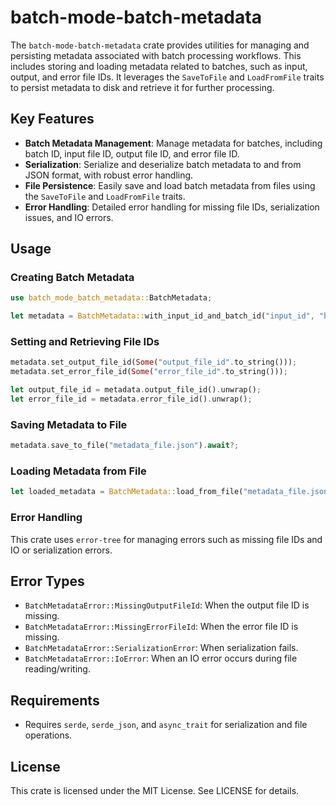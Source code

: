 # batch-mode-batch-metadata

The `batch-mode-batch-metadata` crate provides utilities for managing and persisting metadata associated with batch processing workflows. This includes storing and loading metadata related to batches, such as input, output, and error file IDs. It leverages the `SaveToFile` and `LoadFromFile` traits to persist metadata to disk and retrieve it for further processing.

## Key Features
- **Batch Metadata Management**: Manage metadata for batches, including batch ID, input file ID, output file ID, and error file ID.
- **Serialization**: Serialize and deserialize batch metadata to and from JSON format, with robust error handling.
- **File Persistence**: Easily save and load batch metadata from files using the `SaveToFile` and `LoadFromFile` traits.
- **Error Handling**: Detailed error handling for missing file IDs, serialization issues, and IO errors.

## Usage

### Creating Batch Metadata

```rust
use batch_mode_batch_metadata::BatchMetadata;

let metadata = BatchMetadata::with_input_id_and_batch_id("input_id", "batch_id");
```

### Setting and Retrieving File IDs

```rust
metadata.set_output_file_id(Some("output_file_id".to_string()));
metadata.set_error_file_id(Some("error_file_id".to_string()));

let output_file_id = metadata.output_file_id().unwrap();
let error_file_id = metadata.error_file_id().unwrap();
```

### Saving Metadata to File

```rust
metadata.save_to_file("metadata_file.json").await?;
```

### Loading Metadata from File

```rust
let loaded_metadata = BatchMetadata::load_from_file("metadata_file.json").await?;
```

### Error Handling

This crate uses `error-tree` for managing errors such as missing file IDs and IO or serialization errors.

## Error Types

- `BatchMetadataError::MissingOutputFileId`: When the output file ID is missing.
- `BatchMetadataError::MissingErrorFileId`: When the error file ID is missing.
- `BatchMetadataError::SerializationError`: When serialization fails.
- `BatchMetadataError::IoError`: When an IO error occurs during file reading/writing.

## Requirements
- Requires `serde`, `serde_json`, and `async_trait` for serialization and file operations.

## License
This crate is licensed under the MIT License. See LICENSE for details.

